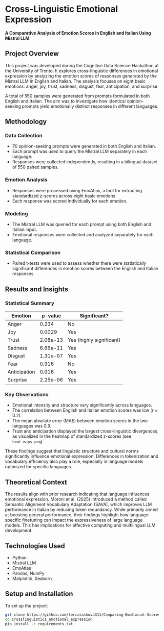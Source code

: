 # Cross-Linguistic Emotional Expression  
**A Comparative Analysis of Emotion Scores in English and Italian Using Mistral LLM**

## Project Overview

This project was developed during the Cognitive Data Science Hackathon at the University of Trento. It explores cross-linguistic differences in emotional expression by analyzing the emotion scores of responses generated by the Mistral LLM in English and Italian. The analysis focuses on eight basic emotions: anger, joy, trust, sadness, disgust, fear, anticipation, and surprise.

A total of 550 samples were generated from prompts formulated in both English and Italian. The aim was to investigate how identical opinion-seeking prompts yield emotionally distinct responses in different languages.

## Methodology

### Data Collection

- 70 opinion-seeking prompts were generated in both English and Italian.
- Each prompt was used to query the Mistral LLM separately in each language.
- Responses were collected independently, resulting in a bilingual dataset of 550 paired samples.

### Emotion Analysis

- Responses were processed using EmoAtlas, a tool for extracting standardized z-scores across eight basic emotions.
- Each response was scored individually for each emotion.

### Modeling

- The Mistral LLM was queried for each prompt using both English and Italian input.
- Emotional responses were collected and analyzed separately for each language.

### Statistical Comparison

- Paired t-tests were used to assess whether there were statistically significant differences in emotion scores between the English and Italian responses.

## Results and Insights

### Statistical Summary

| Emotion       | p-value   | Significant?             |
|---------------|-----------|--------------------------|
| Anger         | 0.234     | No                       |
| Joy           | 0.0029    | Yes                      |
| Trust         | 2.08e-13  | Yes (highly significant) |
| Sadness       | 6.66e-11  | Yes                      |
| Disgust       | 1.31e-07  | Yes                      |
| Fear          | 0.916     | No                       |
| Anticipation  | 0.016     | Yes                      |
| Surprise      | 2.25e-06  | Yes                      |

### Key Observations

- Emotional intensity and structure vary significantly across languages.
- The correlation between English and Italian emotion scores was low (r ≈ 0.2).
- The mean absolute error (MAE) between emotion scores in the two languages was 0.9.
- Trust and anticipation displayed the largest cross-linguistic divergences, as visualized in the heatmap of standardized z-scores (see `heat_maps.png`).

These findings suggest that linguistic structure and cultural norms significantly influence emotional expression. Differences in tokenization and vocabulary efficiency also play a role, especially in language models optimized for specific languages.

## Theoretical Context

The results align with prior research indicating that language influences emotional expression. Moroni et al. (2025) introduced a method called Semantic Alignment Vocabulary Adaptation (SAVA), which improves LLM performance in Italian by reducing token redundancy. While primarily aimed at boosting general performance, their findings highlight how language-specific finetuning can impact the expressiveness of large language models. This has implications for affective computing and multilingual LLM development.

## Technologies Used

- Python
- Mistral LLM
- EmoAtlas
- Pandas, NumPy
- Matplotlib, Seaborn

## Setup and Installation

To set up the project:

```bash
git clone https://github.com/tercasaskova311/Comparing-Emotional-Scores-of-Mistral-LLM-Responses-via-EmoAtlas.git
cd Crosslinguistics_emotional_expression
pip install -r requirements.txt
